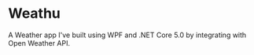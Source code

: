 # Weathu
A Weather app I've built using WPF and .NET Core 5.0 by integrating with Open Weather API.
